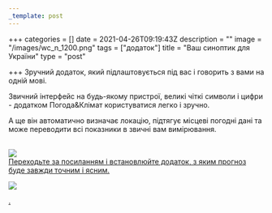 ```yaml
---
_template: post
---
```



+++
categories = []
date = 2021-04-26T09:19:43Z
description = ""
image = "/images/wc_n_1200.png"
tags = ["додаток"]
title = "Ваш синоптик для України"
type = "post"

+++
Зручний додаток, який підлаштовується під вас і говорить з вами на одній мові.

Звичний інтерфейс на будь-якому пристрої, великі чіткі символи і цифри - додатком Погода&Клімат користуватися легко і зручно.

А ще вiн автоматично визначає локацію, підтягує місцеві погодні дані та може переводити всі показники в звичні вам вимірювання.

[  
![](/images/store.svg)  
Переходьте за посиланням і встановлюйте додаток, з яким прогноз буде завжди точним і ясним.](https://weather4climate.page.link/iz8q "Weather app for iOS")

[![](/images/weather_qr-code-jpg.png)](https://weather4climate.page.link/iz8q "Weather app for iOS")

[.](https://weather4climate.page.link/iz8q "Weather app for iOS")
